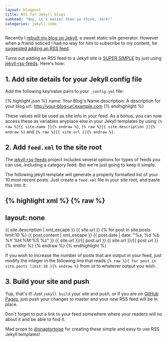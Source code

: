 ```yaml
---
layout: blogpost
title: RSS for Jekyll blogs
subhead: "Hey, it's easier than ya think, Jack!"
categories: jekyll code
---
```


Recently I [rebuilt my blog on Jekyll](https://github.com/jglovier/jglovier.github.io), a sweet static site generator. However when a friend noticed I had no way for him to subscribe to my content, he [suggested adding an RSS feed](https://twitter.com/pengwynn/status/408340355315027970).

Turns out adding an RSS feed to a Jekyll site is [SUPER SIMPLE](http://cl.ly/T3k3) by just using [jekyll-rss-feeds](https://github.com/snaptortoise/jekyll-rss-feeds). Here's how:

## 1. Add site details for your Jekyll config file

Add the following key/value pairs to your `_config.yml` file:

{% highlight json %}
name:         Your Blog's Name
description:  A description for your blog
url:          http://your-blog-url.example.com
{% endhighlight %}

These values will be used as site info in your feed. As a bonus, you can now access these as variables anyplace else in your Jekyll templates by using `{% raw %}{{ site.name }}{% endraw %}`, `{% raw %}{{ site.description }}{% endraw %}` and `{% raw %}{{ site.url }}{% endraw %}`.

## 2. Add `feed.xml` to the site root

The [jekyll-rss-feeds](https://github.com/snaptortoise/jekyll-rss-feeds) project includes several options for types of feeds you can use, including a category feed. But we're just going to keep it simple.

The following jekyll template will generate a properly formatted list of your 10 most recent posts. Just create a `feed.xml` file in your site root, and paste this into it:

{% highlight xml %}
{% raw %}
---
layout: none
---
<?xml version="1.0" encoding="UTF-8"?>
<rss version="2.0" xmlns:atom="http://www.w3.org/2005/Atom">
  <channel>
    <title>{{ site.name | xml_escape }}</title>
    <description>{{ site.description | xml_escape }}</description>
    <link>{{ site.url }}</link>
    <atom:link href="{{ site.url }}/feed.xml" rel="self" type="application/rss+xml" />
    {% for post in site.posts limit:10 %}
      <item>
        <title>{{ post.title | xml_escape }}</title>
        <description>{{ post.content | xml_escape }}</description>
        <pubDate>{{ post.date | date: "%a, %d %b %Y %H:%M:%S %z" }}</pubDate>
        <link>{{ site.url }}/{{ post.url }}</link>
        <guid isPermaLink="true">{{ site.url }}/{{ post.url }}</guid>
      </item>
    {% endfor %}
  </channel>
</rss>
{% endraw %}
{% endhighlight %}

If you wish to increase the number of posts that are output in your feed, just modify the integer in the following line that reads `{% raw %}{ for post in site.posts limit:10 }{% endraw %}` from `10` to whatever output you wish.

## 3. Build your site and push

Yup, that's it! Just `jekyll build` your site and push, or if you are on [GitHub Pages](http://pages.github.com/), just push your changes to master and your new RSS feed will be in place.

Don't forget to put a link to your feed somewhere where your readers will no about it and be able to find it.

Mad props to [@snaptortoise](https://github.com/snaptortoise) for creating these simple and easy to use RSS Jekyll templates!